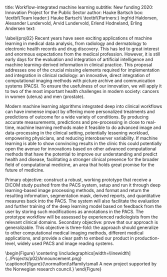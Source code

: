title: Workflow-integrated machine learning
subtitle: New funding 2020: Innovation Project for the Public Sector
author: Hauke Bartsch
box: \textbf{Team leader:} Hauke Bartsch\\ \textbf{Partners:} Ingfrid Haldorsen, Alexander Lundervold, Arvid Lundervold, Erlend Hodneland, Erling Andersen
text:

\label{proj02}
Recent years have seen exciting applications of machine learning in medical data analysis, from radiology and dermatology to electronic health records and drug discovery. This has led to great interest and enormous expectations from the medical profession. However, it is still early days for the evaluation and integration of artificial intelligence and machine learning-derived information in clinical practice. This proposal addresses one of the crucial missing elements required for implementation and integration in clinical radiology: an innovative, direct integration of computational imaging methods with picture archive and communication systems (PACS). To ensure the usefulness of our innovation, we will apply it to two of the most important health challenges in modern society: cancers in women (uterus) and men (prostate).

Modern machine learning algorithms integrated deep into clinical workflows can have immense impact by offering more personalized treatments and predictions of outcome for a wide variety of conditions. By producing accurate measurements, predictions and pre-processing in close to real-time, machine learning methods make it feasible to do advanced image and data-processing in the clinical setting, potentially lessening workload, empowering physicians, and reducing interobserver variability. If machine learning is able to show convincing results in the clinic this could potentially open the avenue for innovations based on other advanced computational methods that have the potential to improve our understanding and predict health and disease, facilitating a stronger clinical presence for the broader field of computational medicine, an area that holds great promise for the future of medicine.


Primary objective: construct a robust, working prototype that receive a DICOM study pushed from the PACS system, setup and run it through deep learning-based image processing methods, and format and return the resulting information, segmentation mask, derived reports, and quantitative measures back into the PACS. The system will also facilitate the evaluation and further training of the deep learning model based on feedback from
the user by storing such modifications as annotations in the PACS. The prototype workflow will be assessed by experienced radiologists from the relevant clinical domains.
Secondary objective: prove that our approach is generalizable. This objective is three-fold: the approach should generalize to other computational medical imaging methods, different medical applications, and provide a clear path to embed our product in production-level, widely used PACS and image reading systems.

\begin{Figure}
    \centering
    \includegraphics[width=\linewidth]{../Projects/p02/Announcement.png}  
    \captionof{figure}{\normalfont\sffamily\small A new project supported by the Norwegian research council.}
\end{Figure}


